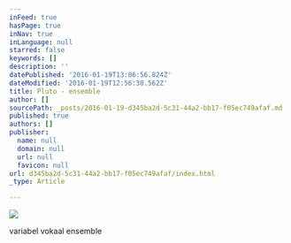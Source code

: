 ```yaml
---
inFeed: true
hasPage: true
inNav: true
inLanguage: null
starred: false
keywords: []
description: ''
datePublished: '2016-01-19T13:06:56.824Z'
dateModified: '2016-01-19T12:56:30.562Z'
title: Pluto - ensemble
author: []
sourcePath: _posts/2016-01-19-d345ba2d-5c31-44a2-bb17-f05ec749afaf.md
published: true
authors: []
publisher:
  name: null
  domain: null
  url: null
  favicon: null
url: d345ba2d-5c31-44a2-bb17-f05ec749afaf/index.html
_type: Article

---
```

![](https://s3-us-west-2.amazonaws.com/the-grid-img/p/043f74410409eefe13c3157d921fac7d9b64faa3.jpg)

variabel vokaal ensemble